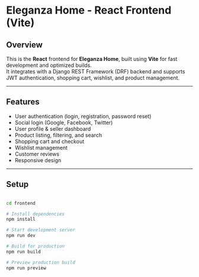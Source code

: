 # Eleganza Home - React Frontend (Vite)

## Overview

This is the **React** frontend for **Eleganza Home**, built using **Vite** for fast development and optimized builds.  
It integrates with a Django REST Framework (DRF) backend and supports JWT authentication, shopping cart, wishlist, and product management.

---

## Features

- User authentication (login, registration, password reset)
- Social login (Google, Facebook, Twitter)
- User profile & seller dashboard
- Product listing, filtering, and search
- Shopping cart and checkout
- Wishlist management
- Customer reviews
- Responsive design

---

## Setup

```bash

cd frontend

# Install dependencies
npm install

# Start development server
npm run dev

# Build for production
npm run build

# Preview production build
npm run preview